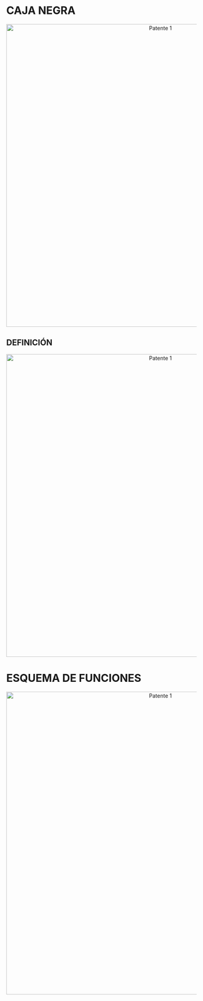 # CAJA NEGRA 

<p align="center">
  <img src="https://i.postimg.cc/x8pv0jSn/Caja-negra.jpg)](https://postimg.cc/30p41TRc)" alt="Patente 1" width="800px" />
</p>

## DEFINICIÓN

<p align="center">
  <img src="https://i.postimg.cc/2y1q74PN/Definici-n-de-caja-negra.jpg)](https://postimg.cc/8fVP1rpZ)" alt="Patente 1" width="800px" />
</p>


# ESQUEMA DE FUNCIONES

<p align="center">
  <img src="https://i.postimg.cc/tCtWzfvx/Presentaci-n-de-Gr-ficos-B-sicos-de-la-Empresa-Minimalista-Azul-y-Magenta.jpg)](https://postimg.cc/3dNk8LT8)" alt="Patente 1" width="800px" />
</p>



